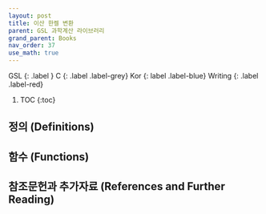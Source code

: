 ```yaml
---
layout: post
title: 이산 한켈 변환
parent: GSL 과학계산 라이브러리
grand_parent: Books
nav_order: 37
use_math: true
---
```


GSL
{: .label }
C
{: .label .label-grey}
Kor
{: label .label-blue}
Writing
{: .label .label-red}

1. TOC
{:toc}



## 정의 (Definitions)


## 함수 (Functions)

## 참조문헌과 추가자료 (References and Further Reading)